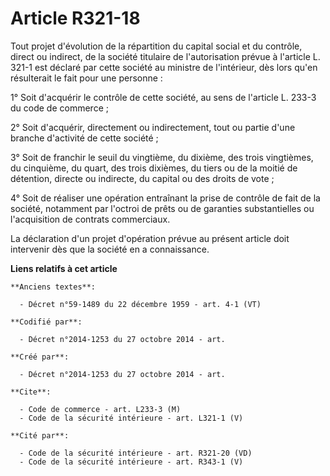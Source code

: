 # Article R321-18

Tout projet d'évolution de la répartition du capital social et du contrôle, direct ou indirect, de la société titulaire de
l'autorisation prévue à l'article L. 321-1 est déclaré par cette société au ministre de l'intérieur, dès lors qu'en
résulterait le fait pour une personne : 

1° Soit d'acquérir le contrôle de cette société, au sens de l'article L. 233-3 du code de commerce ; 

2° Soit d'acquérir, directement ou indirectement, tout ou partie d'une branche d'activité de cette société ; 

3° Soit de franchir le seuil du vingtième, du dixième, des trois vingtièmes, du cinquième, du quart, des trois dixièmes, du
tiers ou de la moitié de détention, directe ou indirecte, du capital ou des droits de vote ; 

4° Soit de réaliser une opération entraînant la prise de contrôle de fait de la société, notamment par l'octroi de prêts ou
de garanties substantielles ou l'acquisition de contrats commerciaux. 

La déclaration d'un projet d'opération prévue au présent article doit intervenir dès que la société en a connaissance.

**Liens relatifs à cet article**

	**Anciens textes**:

	  - Décret n°59-1489 du 22 décembre 1959 - art. 4-1 (VT)

	**Codifié par**:

	  - Décret n°2014-1253 du 27 octobre 2014 - art.

	**Créé par**:

	  - Décret n°2014-1253 du 27 octobre 2014 - art.

	**Cite**:

	  - Code de commerce - art. L233-3 (M)
	  - Code de la sécurité intérieure - art. L321-1 (V)

	**Cité par**:

	  - Code de la sécurité intérieure - art. R321-20 (VD)
	  - Code de la sécurité intérieure - art. R343-1 (V)

